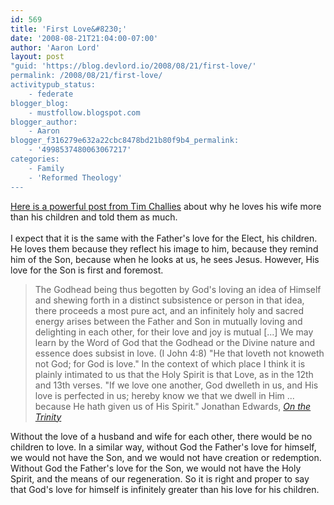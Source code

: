 ```yaml
---
id: 569
title: 'First Love&#8230;'
date: '2008-08-21T21:04:00-07:00'
author: 'Aaron Lord'
layout: post
"guid: 'https://blog.devlord.io/2008/08/21/first-love/'
permalink: /2008/08/21/first-love/
activitypub_status:
    - federate
blogger_blog:
    - mustfollow.blogspot.com
blogger_author:
    - Aaron
blogger_f316279e632a22cbc8478bd21b80f9b4_permalink:
    - '4998537480063067217'
categories:
    - Family
    - 'Reformed Theology'
---
```


<a href="http://www.challies.com/archives/articles/who-do-you-love-more.php">Here is a powerful post from Tim Challies</a> about why he loves his wife more than his children and told them as much.<br /><br />I expect that it is the same with the Father's love for the Elect, his children.  He loves them because they reflect his image to him, because they remind him of the Son, because when he looks at us, he sees Jesus.  However, His love for the Son is first and foremost.<br /><blockquote>The Godhead being thus begotten by God's loving an idea of Himself and shewing forth in a distinct subsistence or person in that idea, there proceeds a most pure act, and an infinitely holy and sacred energy arises between the Father and Son in mutually loving and delighting in each other, for their love and joy is mutual [...] We may learn by the Word of God that the Godhead or the Divine nature and essence does subsist in love. (I John 4:8) "He that loveth not knoweth not God; for God is love." In the context of which place I think it is plainly intimated to us that the Holy Spirit is that Love, as in the 12th and 13th verses. "If we love one another, God dwelleth in us, and His love is perfected in us; hereby know we that we dwell in Him ... because He hath given us of His Spirit."  Jonathan Edwards, <a href="http://www.iclnet.org/pub/resources/text/ipb-e/epl-10/web/edwards-essay-trinity.html"><span style="font-style:italic;">On the Trinity</span></a><br /></blockquote>Without the love of a husband and wife for each other, there would be no children to love.  In a similar way, without God the Father's love for himself, we would not have the Son, and we would not have creation or redemption.  Without God the Father's love for the Son, we would not have the Holy Spirit, and the means of our regeneration.  So it is right and proper to say that God's love for himself is infinitely greater than his love for his children.<div class="blogger-post-footer"></div>